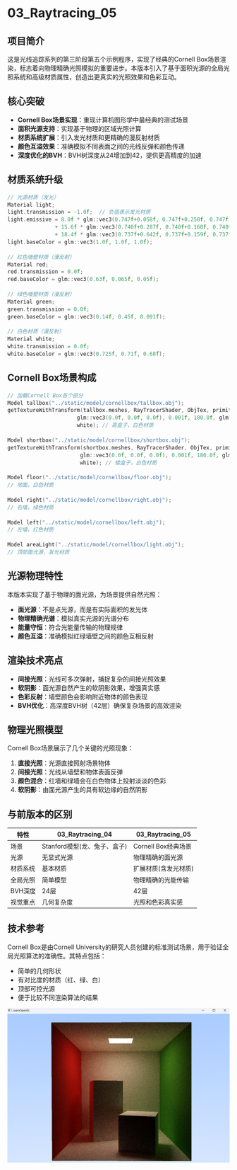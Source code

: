 # 03_Raytracing_05

## 项目简介
这是光线追踪系列的第三阶段第五个示例程序，实现了经典的Cornell Box场景渲染，标志着向物理精确光照模拟的重要进步。本版本引入了基于面积光源的全局光照系统和高级材质属性，创造出更真实的光照效果和色彩互动。

## 核心突破
- **Cornell Box场景实现**：重现计算机图形学中最经典的测试场景
- **面积光源支持**：实现基于物理的区域光照计算
- **材质系统扩展**：引入发光材质和更精确的漫反射材质
- **颜色互溢效果**：准确模拟不同表面之间的光线反弹和颜色传递
- **深度优化的BVH**：BVH树深度从24增加到42，提供更高精度的加速

## 材质系统升级
```cpp
// 光源材质（发光）
Material light;
light.transmission = -1.0f;  // 负值表示发光材质
light.emissive = 8.0f * glm::vec3(0.747f+0.058f, 0.747f+0.258f, 0.747f) 
               + 15.6f * glm::vec3(0.740f+0.287f, 0.740f+0.160f, 0.740f) 
               + 18.4f * glm::vec3(0.737f+0.642f, 0.737f+0.159f, 0.737f);
light.baseColor = glm::vec3(1.0f, 1.0f, 1.0f);

// 红色墙壁材质（漫反射）
Material red;
red.transmission = 0.0f;
red.baseColor = glm::vec3(0.63f, 0.065f, 0.05f);

// 绿色墙壁材质（漫反射）
Material green;
green.transmission = 0.0f;
green.baseColor = glm::vec3(0.14f, 0.45f, 0.091f);

// 白色材质（漫反射）
Material white;
white.transmission = 0.0f;
white.baseColor = glm::vec3(0.725f, 0.71f, 0.68f);
```

## Cornell Box场景构成
```cpp
// 加载Cornell Box各个部分
Model tallbox("../static/model/cornellbox/tallbox.obj");
getTextureWithTransform(tallbox.meshes, RayTracerShader, ObjTex, primitives, bvhTree, 
                      glm::vec3(0.0f, 0.0f, 0.0f), 0.001f, 180.0f, glm::vec3(0.0f, 1.0f, 0.0f),
                      white); // 高盒子，白色材质

Model shortbox("../static/model/cornellbox/shortbox.obj");
getTextureWithTransform(shortbox.meshes, RayTracerShader, ObjTex, primitives, bvhTree, 
                       glm::vec3(0.0f, 0.0f, 0.0f), 0.001f, 180.0f, glm::vec3(0.0f, 1.0f, 0.0f),
                       white); // 矮盒子，白色材质
                       
Model floor("../static/model/cornellbox/floor.obj");
// 地面，白色材质

Model right("../static/model/cornellbox/right.obj");
// 右墙，绿色材质

Model left("../static/model/cornellbox/left.obj");
// 左墙，红色材质

Model areaLight("../static/model/cornellbox/light.obj");
// 顶部面光源，发光材质
```

## 光源物理特性
本版本实现了基于物理的面光源，为场景提供自然光照：
- **面光源**：不是点光源，而是有实际面积的发光体
- **物理精确光谱**：模拟真实光源的光谱分布
- **能量守恒**：符合光能量传输的物理规律
- **颜色互溢**：准确模拟红绿墙壁之间的颜色互相反射

## 渲染技术亮点
- **间接光照**：光线可多次弹射，捕捉复杂的间接光照效果
- **软阴影**：面光源自然产生的软阴影效果，增强真实感
- **色彩反射**：墙壁颜色会影响附近物体的颜色表现
- **BVH优化**：高深度BVH树（42层）确保复杂场景的高效渲染

## 物理光照模型
Cornell Box场景展示了几个关键的光照现象：
1. **直接光照**：光源直接照射场景物体
2. **间接光照**：光线从墙壁和物体表面反弹
3. **颜色混合**：红墙和绿墙会在白色物体上投射淡淡的色彩
4. **软阴影**：由面光源产生的具有软边缘的自然阴影

## 与前版本的区别
| 特性 | 03_Raytracing_04 | 03_Raytracing_05 |
|------|------------------|------------------|
| 场景 | Stanford模型(龙、兔子、盒子) | Cornell Box经典场景 |
| 光源 | 无显式光源 | 物理精确的面光源 |
| 材质系统 | 基本材质 | 扩展材质(含发光材质) |
| 全局光照 | 简单模型 | 物理精确的光能传输 |
| BVH深度 | 24层 | 42层 |
| 视觉重点 | 几何复杂度 | 光照和色彩真实感 |

## 技术参考
Cornell Box是由Cornell University的研究人员创建的标准测试场景，用于验证全局光照算法的准确性。其特点包括：
- 简单的几何形状
- 有对比度的材质（红、绿、白）
- 顶部可控光源
- 便于比较不同渲染算法的结果

![image-20250519205506133](./assets/image-20250519205506133.png)
